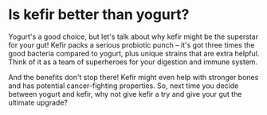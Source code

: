 # Is kefir better than yogurt?

Yogurt's a good choice, but let's talk about why kefir might be the superstar for your gut! Kefir packs a serious probiotic punch – it's got three times the good bacteria compared to yogurt, plus unique strains that are extra helpful. Think of it as a team of superheroes for your digestion and immune system.

And the benefits don't stop there! Kefir might even help with stronger bones and has potential cancer-fighting properties. So, next time you decide between yogurt and kefir, why not give kefir a try and give your gut the ultimate upgrade?
